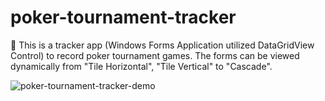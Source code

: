 # poker-tournament-tracker
📔 This is a tracker app (Windows Forms Application utilized DataGridView Control) to record poker tournament games. The forms can be viewed dynamically from "Tile Horizontal", "Tile Vertical" to "Cascade".

![poker-tournament-tracker-demo](https://user-images.githubusercontent.com/76052863/186466296-9a5484e7-e0f8-4a23-97e9-8dddfad06e05.PNG)
